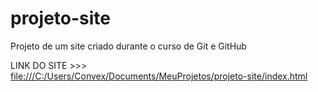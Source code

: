 # projeto-site
 Projeto de um site criado durante o curso de Git e GitHub

LINK DO SITE >>> [file:///C:/Users/Convex/Documents/MeuProjetos/projeto-site/index.html](https://brunoasterio.github.io/projeto-site/)
